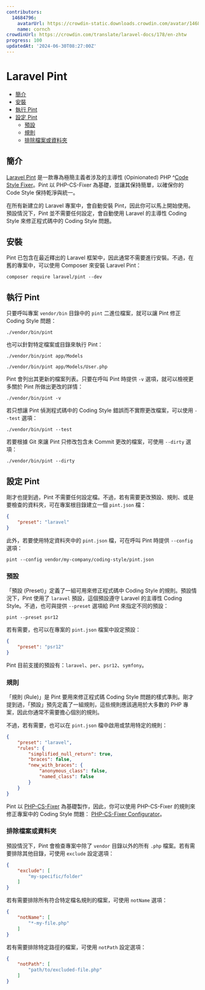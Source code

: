 ```yaml
---
contributors:
  14684796:
    avatarUrl: https://crowdin-static.downloads.crowdin.com/avatar/14684796/medium/60f7dc21ec0bf9cfcb61983640bb4809_default.png
    name: cornch
crowdinUrl: https://crowdin.com/translate/laravel-docs/178/en-zhtw
progress: 100
updatedAt: '2024-06-30T08:27:00Z'
---
```


# Laravel Pint

- [簡介](#introduction)
- [安裝](#installation)
- [執行 Pint](#running-pint)
- [設定 Pint](#configuring-pint)
   - [預設](#presets)
   - [規則](#rules)
   - [排除檔案或資料夾](#excluding-files-or-folders)

<a name="introduction"></a>

## 簡介

[Laravel Pint](https://github.com/laravel/pint) 是一款專為極簡主義者涉及的主導性 (Opinionated) PHP ^[Code Style Fixer](程式碼風格修正程式)。Pint 以 PHP-CS-Fixer 為基礎，並讓其保持簡單，以確保你的 Code Style 保持乾淨與統一。

在所有新建立的 Laravel 專案中，會自動安裝 Pint，因此你可以馬上開始使用。預設情況下，Pint 並不需要任何設定，會自動使用 Laravel 的主導性 Coding Style 來修正程式碼中的 Coding Style 問題。

<a name="installation"></a>

## 安裝

Pint 已包含在最近釋出的 Laravel 框架中，因此通常不需要進行安裝。不過，在舊的專案中，可以使用 Composer 來安裝 Laravel Pint：

```shell
composer require laravel/pint --dev
```

<a name="running-pint"></a>

## 執行 Pint

只要呼叫專案 `vendor/bin` 目錄中的 `pint` 二進位檔案，就可以讓 Pint 修正 Coding Style 問題：

```shell
./vendor/bin/pint
```

也可以針對特定檔案或目錄來執行 Pint：

```shell
./vendor/bin/pint app/Models

./vendor/bin/pint app/Models/User.php
```

Pint 會列出其更新的檔案列表。只要在呼叫 Pint 時提供 `-v` 選項，就可以檢視更多關於 Pint 所做出更改的詳情：

```shell
./vendor/bin/pint -v
```

若只想讓 Pint 偵測程式碼中的 Coding Style 錯誤而不實際更改檔案，可以使用 `--test` 選項：

```shell
./vendor/bin/pint --test
```

若要根據 Git 來讓 Pint 只修改包含未 Commit 更改的檔案，可使用 `--dirty` 選項：

```shell
./vendor/bin/pint --dirty
```

<a name="configuring-pint"></a>

## 設定 Pint

剛才也提到過，Pint 不需要任何設定檔。不過，若有需要更改預設、規則、或是要檢查的資料夾，可在專案根目錄建立一個 `pint.json` 檔：

```json
{
    "preset": "laravel"
}
```

此外，若要使用特定資料夾中的 `pint.json` 檔，可在呼叫 Pint 時提供 `--config` 選項：

```shell
pint --config vendor/my-company/coding-style/pint.json
```

<a name="presets"></a>

### 預設

「預設 (Preset)」定義了一組可用來修正程式碼中 Coding Style 的規則。預設情況下，Pint 使用了 `laravel` 預設，這個預設遵守 Laravel 的主導性 Coding Style。不過，也可與提供 `--preset` 選項給 Pint 來指定不同的預設：

```shell
pint --preset psr12
```

若有需要，也可以在專案的 `pint.json` 檔案中設定預設：

```json
{
    "preset": "psr12"
}
```

Pint 目前支援的預設有：`laravel`、`per`、`psr12`、`symfony`。

<a name="rules"></a>

### 規則

「規則 (Rule)」是 Pint 要用來修正程式碼 Coding Style 問題的樣式準則。剛才提到過，「預設」預先定義了一組規則，這些規則應該適用於大多數的 PHP 專案，因此你通常不需要擔心個別的規則。

不過，若有需要，也可以在 `pint.json` 檔中啟用或禁用特定的規則：

```json
{
    "preset": "laravel",
    "rules": {
        "simplified_null_return": true,
        "braces": false,
        "new_with_braces": {
            "anonymous_class": false,
            "named_class": false
        }
    }
}
```

Pint 以 [PHP-CS-Fixer](https://github.com/FriendsOfPHP/PHP-CS-Fixer) 為基礎製作，因此，你可以使用 PHP-CS-Fixer 的規則來修正專案中的 Coding Style 問題： [PHP-CS-Fixer Configurator](https://mlocati.github.io/php-cs-fixer-configurator)。

<a name="excluding-files-or-folders"></a>

### 排除檔案或資料夾

預設情況下，Pint 會檢查專案中除了 `vendor` 目錄以外的所有 `.php` 檔案。若有需要排除其他目錄，可使用 `exclude` 設定選項：

```json
{
    "exclude": [
        "my-specific/folder"
    ]
}
```

若有需要排除所有符合特定檔名規則的檔案，可使用 `notName` 選項：

```json
{
    "notName": [
        "*-my-file.php"
    ]
}
```

若有需要排除特定路徑的檔案，可使用 `notPath` 設定選項：

```json
{
    "notPath": [
        "path/to/excluded-file.php"
    ]
}
```
